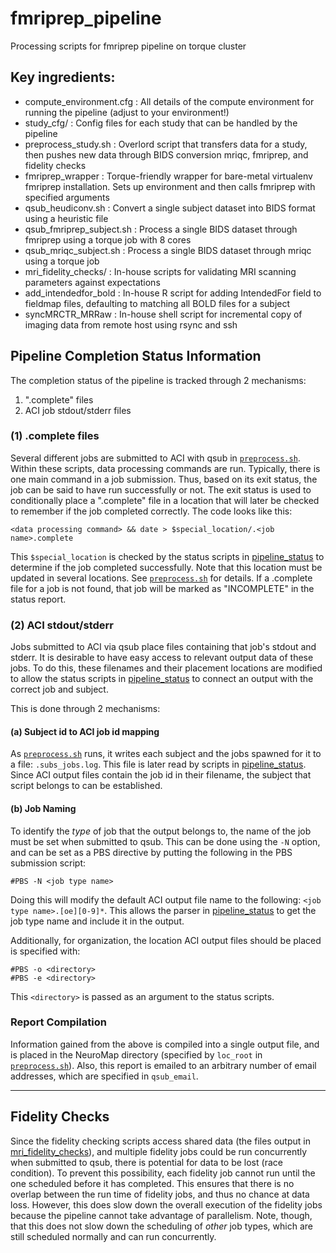 # fmriprep_pipeline
Processing scripts for fmriprep pipeline on torque cluster

## Key ingredients:
 - compute_environment.cfg  : All details of the compute environment for running the pipeline (adjust to your environment!)
 - study_cfg/               : Config files for each study that can be handled by the pipeline
 - preprocess_study.sh      : Overlord script that transfers data for a study, then pushes new data through BIDS conversion mriqc, fmriprep, and fidelity checks
 - fmriprep_wrapper         : Torque-friendly wrapper for bare-metal virtualenv fmriprep installation. Sets up environment and then calls fmriprep with specified arguments
 - qsub_heudiconv.sh        : Convert a single subject dataset into BIDS format using a heuristic file
 - qsub_fmriprep_subject.sh : Process a single BIDS dataset through fmriprep using a torque job with 8 cores
 - qsub_mriqc_subject.sh    : Process a single BIDS dataset through mriqc using a torque job
 - mri_fidelity_checks/	    : In-house scripts for validating MRI scanning parameters against expectations
 - add_intendedfor_bold     : In-house R script for adding IntendedFor field to fieldmap files, defaulting to matching all BOLD files for a subject
 - syncMRCTR_MRRaw          : In-house shell script for incremental copy of imaging data from remote host using rsync and ssh
 
## Pipeline Completion Status Information
The completion status of the pipeline is tracked through 2 mechanisms:

1. ".complete" files
1. ACI job stdout/stderr files

### (1) .complete files
Several different jobs are submitted to ACI with qsub in [`preprocess.sh`](preprocess.sh). Within these scripts, data processing commands are run. Typically, there is one main command in a job submission. Thus, based on its exit status, the job can be said to have run successfully or not. The exit status is used to conditionally place a ".complete" file in a location that will later be checked to remember if the job completed correctly. The code looks like this:

```
<data processing command> && date > $special_location/.<job name>.complete
```

This `$special_location` is checked by the status scripts in [pipeline_status](pipeline_status) to determine if the job completed successfully. Note that this location must be updated in several locations. See [`preprocess.sh`](preprocess.sh) for details. If a .complete file for a job is not found, that job will be marked as "INCOMPLETE" in the status report.

### (2) ACI stdout/stderr
Jobs submitted to ACI via qsub place files containing that job's stdout and stderr. It is desirable to have easy access to relevant output data of these jobs. To do this, these filenames and their placement locations are modified to allow the status scripts in [pipeline_status](pipeline_status) to connect an output with the correct job and subject. 

This is done through 2 mechanisms:

#### (a) Subject id to ACI job id mapping
As [`preprocess.sh`](preprocess.sh) runs, it writes each subject and the jobs spawned for it to a file: `.subs_jobs.log`. This file is later read by scripts in [pipeline_status](pipeline_status). Since ACI output files contain the job id in their filename, the subject that script belongs to can be established.

#### (b) Job Naming
To identify the *type* of job that the output belongs to, the name of the job must be set when submitted to qsub. This can be done using the `-N` option, and can be set as a PBS directive by putting the following in the PBS submission script:

```
#PBS -N <job type name>
```

Doing this will modify the default ACI output file name to the following: `<job type name>.[oe][0-9]*`. This allows the parser in [pipeline_status](pipeline_status) to get the job type name and include it in the output.

Additionally, for organization, the location ACI output files should be placed is specified with:

```
#PBS -o <directory>
#PBS -e <directory>
```

This `<directory>` is passed as an argument to the status scripts.

### Report Compilation
Information gained from the above is compiled into a single output file, and is placed in the NeuroMap directory (specified by `loc_root` in [`preprocess.sh`](preprocess.sh)). Also, this report is emailed to an arbitrary number of email addresses, which are specified in `qsub_email`. 

---

## Fidelity Checks
Since the fidelity checking scripts access shared data (the files output in [mri_fidelity_checks](mri_fidelity_checks)), and multiple fidelity jobs could be run concurrently when submitted to qsub, there is potential for data to be lost (race condition). To prevent this possibility, each fidelity job cannot run until the one scheduled before it has completed. This ensures that there is no overlap between the run time of fidelity jobs, and thus no chance at data loss. However, this does slow down the overall execution of the fidelity jobs because the pipeline cannot take advantage of parallelism. Note, though, that this does not slow down the scheduling of *other* job types, which are still scheduled normally and can run concurrently.

